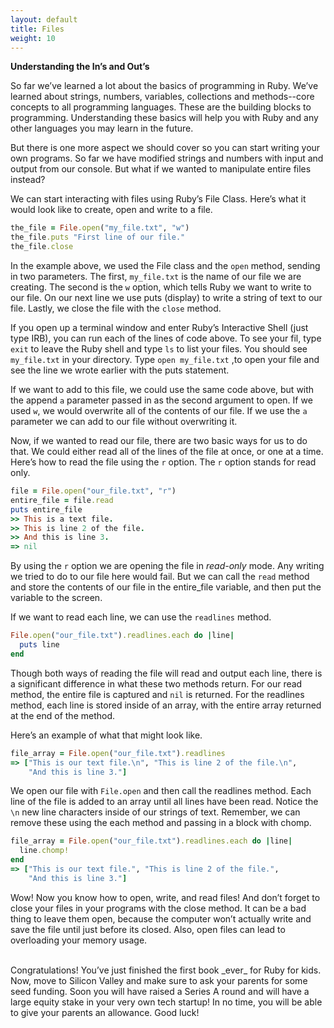 ```yaml
---
layout: default
title: Files
weight: 10
---
```


__Understanding the In’s and Out’s__

So far we’ve learned a lot about the basics of programming in Ruby. We’ve learned about strings, numbers, variables, collections and methods--core concepts to all programming languages. These are the building blocks to programming. Understanding these basics will help you with Ruby and any other languages you may learn in the future.

But there is one more aspect we should cover so you can start writing your own programs. So far we have modified strings and numbers with input and output from our console. But what if we wanted to manipulate entire files instead?

We can start interacting with files using Ruby’s File Class. Here’s what it would look like to create, open and write to a file.

```ruby
the_file = File.open("my_file.txt", "w")
the_file.puts "First line of our file."
the_file.close
```

In the example above, we used the File class and the `open` method, sending in two parameters. The first, `my_file.txt` is the name of our file we are creating. The second is the `w` option, which tells Ruby we want to write to our file. On our next line we use puts (display) to write a string of text to our file. Lastly, we close the file with the `close` method.

If you open up a terminal window and enter Ruby’s Interactive Shell (just type IRB), you can run each of the lines of code above. To see your fil, type `exit` to leave the Ruby shell and type `ls` to list your files. You should see `my_file.txt` in your directory. Type `open my_file.txt` ,to open your file and see the line we wrote earlier with the puts statement.

If we want to add to this file, we could use the same code above, but with the append `a` parameter passed in as the second argument to open. If we used `w`, we would overwrite all of the contents of our file. If we use the `a` parameter we can add to our file without overwriting it.

Now, if we wanted to read our file, there are two basic ways for us to do that. We could either read all of the lines of the file at once, or one at a time. Here’s how to read the file using the `r` option. The `r` option stands for read only.

```ruby
file = File.open("our_file.txt", "r")
entire_file = file.read
puts entire_file
>> This is a text file.
>> This is line 2 of the file.
>> And this is line 3.
=> nil
```

By using the `r` option we are opening the file in _read-only_ mode. Any writing we tried to do to our file here would fail. But we can call the `read` method and store the contents of our file in the entire_file variable, and then put the variable to the screen.

If we want to read each line, we can use the `readlines` method.

```ruby
File.open("our_file.txt").readlines.each do |line|
  puts line
end
```

Though both ways of reading the file will read and output each line, there is a significant difference in what these two methods return. For our read method, the entire file is captured and `nil` is returned. For the readlines method, each line is stored inside of an array, with the entire array returned at the end of the method.

Here’s an example of what that might look like.

```ruby
file_array = File.open("our_file.txt").readlines
=> ["This is our text file.\n", "This is line 2 of the file.\n",
    "And this is line 3."]
```

We open our file with `File.open` and then call the readlines method. Each line of the file is added to an array until all lines have been read. Notice the `\n` new line characters inside of our strings of text. Remember, we can remove these using the each method and passing in a block with chomp.

```ruby
file_array = File.open("our_file.txt").readlines.each do |line|
  line.chomp!
end
=> ["This is our text file.", "This is line 2 of the file.", 
    "And this is line 3."]
```

Wow! Now you know how to open, write, and read files! And don’t forget to close your files in your programs with the close method. It can be a bad thing to leave them open, because the computer won’t actually write and save the file until just before its closed. Also, open files can lead to overloading your memory usage.

<br />
Congratulations! You’ve just finished the first book _ever_ for Ruby for kids. Now, move to Silicon Valley and make sure to ask your parents for some seed funding. Soon you will have raised a Series A round and will have a large equity stake in your very own tech startup! In no time, you will be able to give your parents an allowance. Good luck!